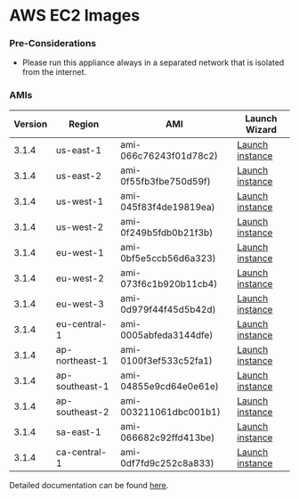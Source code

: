 AWS EC2 Images
==============

### Pre-Considerations

  * Please run this appliance always in a separated network that is isolated from the internet.

### AMIs

| Version   | Region         | AMI                   | Launch Wizard                                                                                                                      |
| --------- | --------       | -----                 | -------------                                                                                                                      |
| 3.1.4     | us-east-1      | ami-066c76243f01d78c2) | [Launch instance](https://console.aws.amazon.com/ec2/v2/home?region=us-east-1#LaunchInstanceWizard:ami=ami-066c76243f01d78c2)      |
| 3.1.4     | us-east-2      | ami-0f55fb3fbe750d59f) | [Launch instance](https://console.aws.amazon.com/ec2/v2/home?region=us-east-2#LaunchInstanceWizard:ami=ami-0f55fb3fbe750d59f)      |
| 3.1.4     | us-west-1      | ami-045f83f4de19819ea) | [Launch instance](https://console.aws.amazon.com/ec2/v2/home?region=us-west-1#LaunchInstanceWizard:ami=ami-045f83f4de19819ea)      |
| 3.1.4     | us-west-2      | ami-0f249b5fdb0b21f3b) | [Launch instance](https://console.aws.amazon.com/ec2/v2/home?region=us-west-2#LaunchInstanceWizard:ami=ami-0f249b5fdb0b21f3b)      |
| 3.1.4     | eu-west-1      | ami-0bf5e5ccb56d6a323) | [Launch instance](https://console.aws.amazon.com/ec2/v2/home?region=eu-west-1#LaunchInstanceWizard:ami=ami-0bf5e5ccb56d6a323)      |
| 3.1.4     | eu-west-2      | ami-073f6c1b920b11cb4) | [Launch instance](https://console.aws.amazon.com/ec2/v2/home?region=eu-west-2#LaunchInstanceWizard:ami=ami-073f6c1b920b11cb4)      |
| 3.1.4     | eu-west-3      | ami-0d979f44f45d5b42d) | [Launch instance](https://console.aws.amazon.com/ec2/v2/home?region=eu-west-3#LaunchInstanceWizard:ami=ami-0d979f44f45d5b42d)      |
| 3.1.4     | eu-central-1   | ami-0005abfeda3144dfe) | [Launch instance](https://console.aws.amazon.com/ec2/v2/home?region=eu-central-1#LaunchInstanceWizard:ami=ami-0005abfeda3144dfe)   |
| 3.1.4     | ap-northeast-1 | ami-0100f3ef533c52fa1) | [Launch instance](https://console.aws.amazon.com/ec2/v2/home?region=ap-northeast-1#LaunchInstanceWizard:ami=ami-0100f3ef533c52fa1) |
| 3.1.4     | ap-southeast-1 | ami-04855e9cd64e0e61e) | [Launch instance](https://console.aws.amazon.com/ec2/v2/home?region=ap-southeast-1#LaunchInstanceWizard:ami=ami-04855e9cd64e0e61e) |
| 3.1.4     | ap-southeast-2 | ami-003211061dbc001b1) | [Launch instance](https://console.aws.amazon.com/ec2/v2/home?region=ap-southeast-2#LaunchInstanceWizard:ami=ami-003211061dbc001b1) |
| 3.1.4     | sa-east-1      | ami-066682c92ffd413be) | [Launch instance](https://console.aws.amazon.com/ec2/v2/home?region=sa-east-1#LaunchInstanceWizard:ami=ami-066682c92ffd413be)      |
| 3.1.4     | ca-central-1   | ami-0df7fd9c252c8a833) | [Launch instance](https://console.aws.amazon.com/ec2/v2/home?region=ca-central-1#LaunchInstanceWizard:ami=ami-0df7fd9c252c8a833)   |

Detailed documentation can be found [here](http://docs.graylog.org/en/3.1/pages/installation/aws.html).
